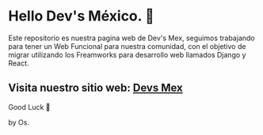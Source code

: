 # Hello Dev's México. 🤙

Este repositorio es nuestra pagina web de Dev's Mex, seguimos trabajando para tener un Web Funcional para nuestra comunidad, con el objetivo de migrar utilizando los Freamworks para desarrollo web llamados Django y React.


## Visita nuestro sitio web: [Devs Mex](www.devsmex.me)

Good Luck 🦖

by Os.

